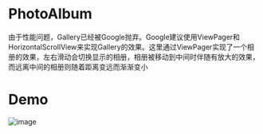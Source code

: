 # PhotoAlbum
由于性能问题，Gallery已经被Google抛弃。Google建议使用ViewPager和HorizontalScrollView来实现Gallery的效果。这里通过ViewPager实现了一个相册的效果，左右滑动会切换显示的相册，相册被移动到中间时伴随有放大的效果，而远离中间的相册则随着距离变远而渐渐变小
# Demo
![image](http://on08mbjyn.bkt.clouddn.com/photo_album_demo.gif)


